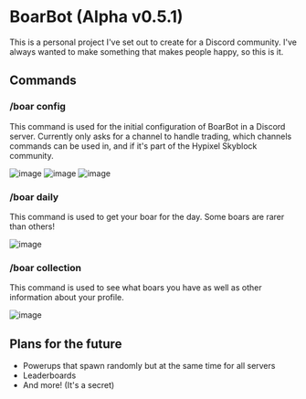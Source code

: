 # BoarBot (Alpha v0.5.1)

This is a personal project I've set out to create for a Discord community.
I've always wanted to make something that makes people happy, so this is it.

## Commands

### /boar config
This command is used for the initial configuration of BoarBot in a Discord server. Currently only asks for a channel to handle trading, which channels commands can be used in, and if it's part of the Hypixel Skyblock community.

![image](https://user-images.githubusercontent.com/60010287/217357169-67e51521-849f-42ac-9076-178f928c1649.png)
![image](https://user-images.githubusercontent.com/60010287/217357430-1457dd20-fc34-4f72-acc2-9eb9d1f431d7.png)
![image](https://user-images.githubusercontent.com/60010287/217357546-32993e37-c704-4b0a-8868-33eee6b08c2c.png)

### /boar daily
This command is used to get your boar for the day. Some boars are rarer than others!

![image](https://user-images.githubusercontent.com/60010287/217357923-625c41ed-ba6a-41dd-9d05-f454a11f8c73.png)

### /boar collection
This command is used to see what boars you have as well as other information about your profile.

![image](https://user-images.githubusercontent.com/60010287/217358316-f3cf56e4-d09f-4ca4-a056-2200a142d551.png)

## Plans for the future
* Powerups that spawn randomly but at the same time for all servers
* Leaderboards
* And more! (It's a secret)